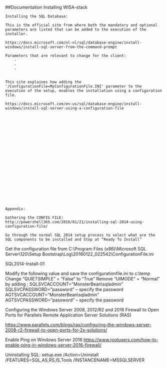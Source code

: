 ##Documentation Installing WISA-stack
    
    
    
    
    
    
    
    
    Installing the SQL Database:
    
    This is the official site from where both the mandatory and optional parameters are listed that can be added to the execution of the installer.
    
    https://docs.microsoft.com/nl-nl/sql/database-engine/install-windows/install-sql-server-from-the-command-prompt
    
    Parameters that are relevant to change for the client:
        -
        -
        -
    
    
    This site explaines how adding the '/ConfigurationFile=MyConfigurationFile.INI' parameter to the execution of the setup, enables the installation using a configuration file.
    
    https://docs.microsoft.com/en-us/sql/database-engine/install-windows/install-sql-server-using-a-configuration-file
    
    
    
    
    
    
    
    
    
    
    
    
    
    
    
    
    
    
    
    
    
    
    Appendix:
    
    Gathering the CONFIG FILE:
    http://powershell365.com/2016/01/21/installing-sql-2014-using-configuration-file/
    
    Go through the normal SQL 2014 setup process to select what are the SQL components to be installed and Stop at “Ready To Install” 
Get the configuration file from
C:\Program Files (x86)\Microsoft SQL Server\120\Setup Bootstrap\Log\20160122_022542\ConfigurationFile.ini

SQL2014-Install-01

Modify the following value and save the configurationfile.ini to c:\temp
Change “QUIETSIMPLE” = “False” to “True”
Remove “UIMODE” = “Normal” by adding ;
SQLSVCACCOUNT=”MonsterBean\sqladmin”
SQLSVCPASSWORD=”password” – specify the password 
AGTSVCACCOUNT=”MonsterBean\sqladmin”
AGTSVCPASSWORD=”password” – specify the password 




Configuring the Windows Server 2008, 2012/R2 and 2016 Firewall to Open Ports for Parallels Remote Application Server Solutions (RAS)

https://www.parallels.com/blogs/ras/configuring-the-windows-server-2008-r2-firewall-to-open-ports-for-2x-solutions/



Enable Ping on Windows Server 2016
https://www.rootusers.com/how-to-enable-ping-in-windows-server-2016-firewall/





Uninstalling SQL:
setup.exe /Action=Uninstall /FEATURES=SQL,AS,RS,IS,Tools /INSTANCENAME=MSSQLSERVER  





    
    
    